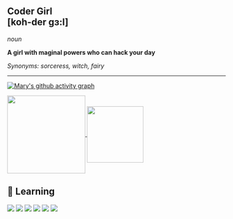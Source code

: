 ## Coder Girl <br> [koh-der gɜ:l]

_noun_

**A girl with maginal powers who can hack your day**

_Synonyms: sorceress, witch, fairy_

---

[![Mary's github activity graph](https://github-readme-activity-graph.vercel.app/graph?username=maryvitoria002&theme=react-dark&point=EA64FA&hide_border=true&bg_color=0000&line=EB64FA&title_color=EB64FA&color=EB64FA)](https://github.com/ashutosh00710/github-readme-activity-graph)

<div display="inline-block">
  
<a href="https://github.com/anuraghazra/github-readme-stats">
  <img height=180 align="center" src="https://github-readme-stats.vercel.app/api?username=maryvitoria002&bg_color=0000&hide_border=true&text_color=EB64FA&ring_color=EB64FA&title_color=EB64FA" />
</a>
<a href="https://github.com/anuraghazra/convoychat">
  <img height=130 align="center" src="https://github-readme-stats.vercel.app/api/top-langs?username=maryvitoria002&layout=compact&langs_count=8&card_width=430&bg_color=0000&hide_border=true&text_color=EB64FA&title_color=EB64FA" />
</a>

</div>

 ## 🎀 Learning
 <div display="inline-block" align="">    
<img src="https://img.shields.io/badge/GIT-E44C30?style=for-the-badge&logo=git&logoColor=white">
<img src="https://img.shields.io/badge/HTML5-E34F26?style=for-the-badge&logo=html5&logoColor=white">
<img src="https://img.shields.io/badge/CSS3-1572B6?style=for-the-badge&logo=css3&logoColor=white">
<img src="https://img.shields.io/badge/JavaScript-F7DF1E?style=for-the-badge&logo=javascript&logoColor=black">
<img src="https://img.shields.io/badge/PHP-777BB4?style=for-the-badge&logo=php&logoColor=white">
<img src="https://img.shields.io/badge/MySQL-005C84?style=for-the-badge&logo=mysql&logoColor=white">
</div>  

